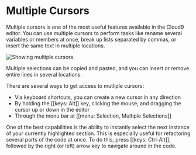 # Multiple Cursors

Multiple cursors is one of the most useful features available in the Cloud9 editor. You can use multiple cursors to perform tasks like rename several variables or members at once, break up lists separated by commas, or insert the same text in multiple locations.

![Showing multiple cursors](./anims/multiplecursors.gif)

Multiple selections can be copied and pasted, and you can insert or remove entire lines in several locations.

There are several ways to get access to mutliple cursors:

* Via keyboard shortcuts, you can create a new cursor in any direction
* By holding the [[keys: Alt]] key, clicking the mouse, and dragging the cursor up or down in the editor
* Through the menu bar at [[menu: Selection, Multiple Selections]]

One of the best capabilities is the ability to instantly select the next instance of your currently highlighted section. This is especially useful for refactoring several parts of the code at once. To do this, press [[keys: Ctrl-Alt]], followed by the right (or left) arrow key to navigate around in the code.